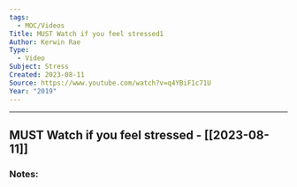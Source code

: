 ```yaml
---
tags:
  - MOC/Videos
Title: MUST Watch if you feel stressed1
Author: Kerwin Rae
Type:
  - Video
Subject: Stress
Created: 2023-08-11
Source: https://www.youtube.com/watch?v=q4YBiF1c71U
Year: "2019"
---
```

--------------------------------------------------------------------------------
## MUST Watch if you feel stressed - [[2023-08-11]]
### Notes: 


